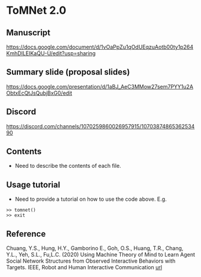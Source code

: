 # ToMNet 2.0

## Manuscript
https://docs.google.com/document/d/1vOaPpZu1qOdUEqzuAotb00ty1p264KmhDILEIKaQU-U/edit?usp=sharing


## Summary slide (proposal slides)
https://docs.google.com/presentation/d/1aBJ_AeC3MMow27sem7PYY1u2AObtxEcQtJsQubjBxG0/edit

## Discord
https://discord.com/channels/1070259860026957915/1070387486536253490


## Contents
- Need to describe the contents of each file.

## Usage tutorial
- Need to provide a tutorial on how to use the code above. E.g.
```
>> tomnet()
>> exit
```

## Reference
Chuang, Y.S., Hung, H.Y., Gamborino E., Goh, O.S., Huang, T.R., Chang, Y.L., Yeh, S.L., Fu,L.C. (2020) Using Machine Theory of Mind to Learn Agent Social Network Structures from Observed Interactive Behaviors with Targets. IEEE, Robot and Human Interactive Communication [url](https://ieeexplore.ieee.org/abstract/document/9223453)

